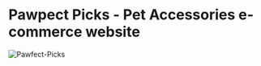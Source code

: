 # Pawpect Picks - Pet Accessories e-commerce website
![Pawfect-Picks](https://github.com/user-attachments/assets/0e4dd025-a2c0-45c7-af27-ac55f16fb057)
